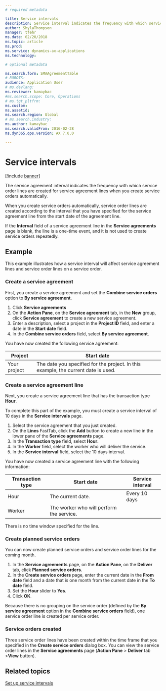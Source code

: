 ```yaml
---
# required metadata

title: Service intervals
description: Service interval indicates the frequency with which service order lines are created for service agreement lines when you create service orders.
author: ShylaThompson
manager: tfehr
ms.date: 02/20/2018
ms.topic: article
ms.prod: 
ms.service: dynamics-ax-applications
ms.technology: 

# optional metadata

ms.search.form: SMAAgreementTable
# ROBOTS: 
audience: Application User
# ms.devlang: 
ms.reviewer: kamaybac
#ms.search.scope: Core, Operations
# ms.tgt_pltfrm: 
ms.custom: 
ms.assetid: 
ms.search.region: Global
# ms.search.industry: 
ms.author: kamaybac
ms.search.validFrom: 2016-02-28
ms.dyn365.ops.version: AX 7.0.0

---
```


# Service intervals

[!include [banner](../includes/banner.md)]

The service agreement interval indicates the frequency with which service order lines are created for service agreement lines when you create service orders automatically.

When you create service orders automatically, service order lines are created according to the interval that you have specified for the service agreement line from the start date of the agreement line.

If the **Interval** field of a service agreement line in the **Service agreements** page is blank, the line is a one-time event, and it is not used to create service orders repeatedly.

## Example

This example illustrates how a service interval will affect service agreement lines and service order lines on a service order.

### Create a service agreement

First, you create a service agreement and set the **Combine service orders** option to **By service agreement**.

1. Click **Service agreements**
2. On the **Action Pane**, on the **Service agreement** tab, in the **New** group, click **Service agreement** to create a new service agreement.
3. Enter a description, select a project in the **Project ID** field, and enter a date in the **Start date** field.
4. In the **Combine service orders** field, select **By service agreement**.

You have now created the following service agreement:

| Project      | Start date                                                                         |
|--------------|------------------------------------------------------------------------------------|
| Your project | The date you specified for the project. In this example, the current date is used. |

### Create a service agreement line

Next, you create a service agreement line that has the transaction type **Hour**.

To complete this part of the example, you must create a service interval of 10 days in the **Service intervals** page. 

1. Select the service agreement that you just created. 
2. On the **Lines** FastTab, click the **Add** button to create a new line in the lower pane of the **Service agreements** page.
3. In the **Transaction type** field, select **Hour**.
4. In the **Worker** field, select the worker who will deliver the service.
5. In the **Service interval** field, select the 10 days interval.

You have now created a service agreement line with the following information:

| Transaction type | Start date                               | Service interval |
|------------------|------------------------------------------|------------------|
| Hour             | The current date.                        | Every 10 days    |
| Worker           | The worker who will perform the service. |                  |

There is no time window specified for the line. 

### Create planned service orders

You can now create planned service orders and service order lines for the coming month.

1. In the **Service agreements** page, on the **Action Pane**, on the **Deliver** tab, click **Planned service orders**.
2. In the **Create service orders** page, enter the current date in the **From date** field and a date that is one month from the current date in the **To date** field.
3. Set the **Hour** slider to **Yes**. 
4. Click **OK**.

Because there is no grouping on the service order (defined by the **By service agreement** option in the **Combine service orders** field), one service order line is created per service order.

### Service orders created

Three service order lines have been created within the time frame that you specified in the **Create service orders** dialog box. You can view the service order lines in the **Service agreements** page (**Action Pane** \> **Deliver** tab \>**View** button).

## Related topics

[Set up service intervals](set-up-service-intervals.md)  

